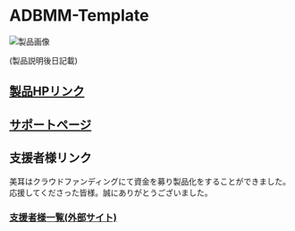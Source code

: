 # ADBMM-Template

![製品画像]()

(製品説明後日記載)


## [製品HPリンク](http://bit-trade-one.co.jp/) 

## [サポートページ](https://github.com/bit-trade-one/-ADXXXXX-Template/raw/master/Manual)

## 支援者様リンク

美耳はクラウドファンディングにて資金を募り製品化をすることができました。  
応援してくださった皆様。誠にありがとうございました。  
### [支援者様一覧(外部サイト)](https://camp-fire.jp/projects/623002/backers#menu)
